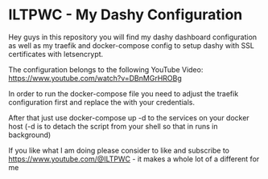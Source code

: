 # ILTPWC - My Dashy Configuration

Hey guys in this repository you will find my dashy dashboard configuration as well as my traefik and docker-compose config to setup dashy with SSL certificates with letsencrypt.

The configuration belongs to the following YouTube Video: https://www.youtube.com/watch?v=DBnMGrHROBg

In order to run the docker-compose file you need to adjust the traefik configuration first and replace the <VARIABLES> with your credentials.

After that just use docker-compose up -d to the services on your docker host (-d is to detach the script from your shell so that in runs in background)






If you like what I am doing please consider to like and subscribe to https://www.youtube.com/@ILTPWC - it makes a whole lot of a different for me
